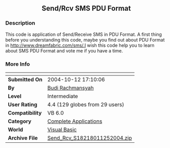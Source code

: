 ﻿<div align="center">

## Send/Rcv SMS PDU Format


</div>

### Description

This code is application of Send/Receive SMS in PDU Format. A first thing before you understanding this code, maybe you find out about PDU Format in http://www.dreamfabric.com/sms/.I wish this code help you to learn about SMS PDU Format and vote me if you have a time.
 
### More Info
 


<span>             |<span>
---                |---
**Submitted On**   |2004-10-12 17:10:06
**By**             |[Budi Rachmansyah](https://github.com/Planet-Source-Code/PSCIndex/blob/master/ByAuthor/budi-rachmansyah.md)
**Level**          |Intermediate
**User Rating**    |4.4 (129 globes from 29 users)
**Compatibility**  |VB 6\.0
**Category**       |[Complete Applications](https://github.com/Planet-Source-Code/PSCIndex/blob/master/ByCategory/complete-applications__1-27.md)
**World**          |[Visual Basic](https://github.com/Planet-Source-Code/PSCIndex/blob/master/ByWorld/visual-basic.md)
**Archive File**   |[Send\_Rcv\_S18218011252004\.zip](https://github.com/Planet-Source-Code/budi-rachmansyah-send-rcv-sms-pdu-format__1-54140/archive/master.zip)








